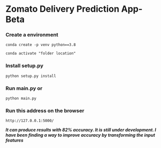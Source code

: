 # Zomato Delivery Prediction App-Beta

### Create a environment
```
conda create -p venv python==3.8
```
```
conda activate "folder location"
```

### Install setup.py
```
python setup.py install
```

### Run main.py or
```
python main.py
```
### Run this address on the browser
```commandline
http://127.0.0.1:5000/
```


***It can produce results with 82% accuracy. It is still under development. I have been finding a way to improve accuracy by transforming the input features***